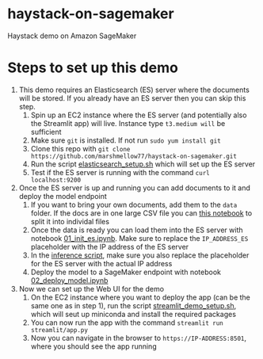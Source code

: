 # haystack-on-sagemaker
Haystack demo on Amazon SageMaker

# Steps to set up this demo
1. This demo requires an Elasticsearch (ES) server where the documents will be stored. If you already have an ES server then you can skip this step.
    1. Spin up an EC2 instance where the ES server (and potentially also the Streamlit app) will live. Instance type `t3.medium will` be sufficient
    2. Make sure `git` is installed. If not run `sudo yum install git`
    3. Clone this repo with `git clone https://github.com/marshmellow77/haystack-on-sagemaker.git`
    4. Run the script [elasticsearch_setup.sh](elasticsearch_setup.sh) which will set up the ES server
    5. Test if the ES server is running with the command `curl localhost:9200`
2. Once the ES server is up and running you can add documents to it and deploy the model endpoint
    1. If you want to bring your own documents, add them to the `data` folder. If the docs are in one large CSV file you can [this notebook](00_data_prep.ipynb) to split it into individal files
    2. Once the data is ready you can load them into the ES server with notebook [01_init_es.ipynb](01_init_es.ipynb). Make sure to replace the `IP_ADDRESS_ES` placeholder with the IP address of the ES server
    3. In the [inference script](model/code/inference.py), make sure you also replace the placeholder for the ES server with the actual IP address
    4. Deploy the model to a SageMaker endpoint with notebook [02_deploy_model.ipynb](02_deploy_model.ipynb)
3. Now we can set up the Web UI for the demo
    1. On the EC2 instance where you want to deploy the app (can be the same one as in step 1), run the script [streamlit_demo_setup.sh](streamlit_demo_setup.sh), which will seut up miniconda and install the required packages
    2. You can now run the app with the command `streamlit run streamlit/app.py`
    3. Now you can navigate in the browser to `https://IP-ADDRESS:8501`, where you should see the app running
  
